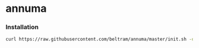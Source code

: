 # annuma

### Installation

```bash
curl https://raw.githubusercontent.com/beltram/annuma/master/init.sh -o ./init.sh && sudo sh init.sh && rm init.sh
```